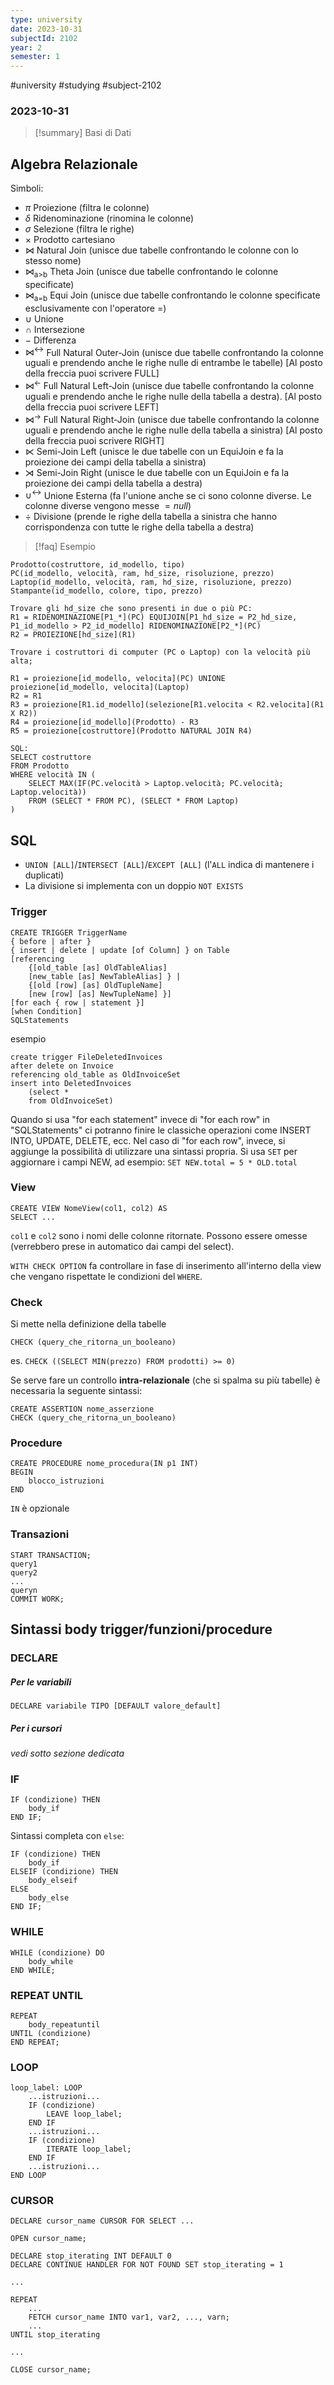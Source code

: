 ```yaml
---
type: university
date: 2023-10-31
subjectId: 2102
year: 2
semester: 1
---
```

#university #studying #subject-2102
### 2023-10-31
> [!summary] Basi di Dati

## Algebra Relazionale

Simboli:
- $\pi$ Proiezione (filtra le colonne)
- $\delta$ Ridenominazione (rinomina le colonne)
- $\sigma$ Selezione (filtra le righe)
- $\times$ Prodotto cartesiano
- $\bowtie$ Natural Join (unisce due tabelle confrontando le colonne con lo stesso nome)
- $\bowtie_\text{a>b}$ Theta Join (unisce due tabelle confrontando le colonne specificate)
- $\bowtie_\text{a=b}$ Equi Join (unisce due tabelle confrontando le colonne specificate esclusivamente con l'operatore $=$)
- $\cup$ Unione
- $\cap$ Intersezione
- $-$ Differenza
- $\bowtie^{\longleftrightarrow}$ Full Natural Outer-Join (unisce due tabelle confrontando la colonne uguali e prendendo anche le righe nulle di entrambe le tabelle) \[Al posto della freccia puoi scrivere FULL\]
- $\bowtie^{\longleftarrow}$ Full Natural Left-Join (unisce due tabelle confrontando la colonne uguali e prendendo anche le righe nulle della tabella a destra). \[Al posto della freccia puoi scrivere LEFT\]
- $\bowtie^{\longrightarrow}$ Full Natural Right-Join (unisce due tabelle confrontando la colonne uguali e prendendo anche le righe nulle della tabella a sinistra) \[Al posto della freccia puoi scrivere RIGHT\]
- $\ltimes$ Semi-Join Left (unisce le due tabelle con un EquiJoin e fa la proiezione dei campi della tabella a sinistra)
- $\rtimes$ Semi-Join Right (unisce le due tabelle con un EquiJoin e fa la proiezione dei campi della tabella a destra)
- $\cup^{\longleftrightarrow}$ Unione Esterna (fa l'unione anche se ci sono colonne diverse. Le colonne diverse vengono messe $=null$)
- $\div$ Divisione (prende le righe della tabella a sinistra che hanno corrispondenza con tutte le righe della tabella a destra)

> [!faq] Esempio
```
Prodotto(costruttore, id_modello, tipo)
PC(id_modello, velocità, ram, hd_size, risoluzione, prezzo)
Laptop(id_modello, velocità, ram, hd_size, risoluzione, prezzo)
Stampante(id_modello, colore, tipo, prezzo)  

Trovare gli hd_size che sono presenti in due o più PC:
R1 = RIDENOMINAZIONE[P1_*](PC) EQUIJOIN[P1_hd_size = P2_hd_size, P1_id_modello > P2_id_modello] RIDENOMINAZIONE[P2_*](PC)
R2 = PROIEZIONE[hd_size](R1)

Trovare i costruttori di computer (PC o Laptop) con la velocità più alta;

R1 = proiezione[id_modello, velocita](PC) UNIONE proiezione[id_modello, velocita](Laptop)
R2 = R1  
R3 = proiezione[R1.id_modello](selezione[R1.velocita < R2.velocita](R1 X R2))
R4 = proiezione[id_modello](Prodotto) - R3
R5 = proiezione[costruttore](Prodotto NATURAL JOIN R4)

SQL:
SELECT costruttore
FROM Prodotto
WHERE velocità IN (
	SELECT MAX(IF(PC.velocità > Laptop.velocità; PC.velocità; Laptop.velocità))
	FROM (SELECT * FROM PC), (SELECT * FROM Laptop)
)
```

## SQL
- `UNION [ALL]`/`INTERSECT [ALL]`/`EXCEPT [ALL]` (l'`ALL` indica di mantenere i duplicati)
- La divisione si implementa con un doppio `NOT EXISTS`

### Trigger
```
CREATE TRIGGER TriggerName
{ before | after }
{ insert | delete | update [of Column] } on Table
[referencing
	{[old_table [as] OldTableAlias]
	[new_table [as] NewTableAlias] } |
	{[old [row] [as] OldTupleName]
	[new [row] [as] NewTupleName] }]
[for each { row | statement }]
[when Condition]
SQLStatements
```

esempio
```
create trigger FileDeletedInvoices
after delete on Invoice
referencing old_table as OldInvoiceSet
insert into DeletedInvoices
	(select *
	from OldInvoiceSet)
```

Quando si usa "for each statement" invece di "for each row" in "SQLStatements" ci potranno finire le classiche operazioni come INSERT INTO, UPDATE, DELETE, ecc.
Nel caso di "for each row", invece, si aggiunge la possibilità di utilizzare una sintassi propria.
Si usa `SET` per aggiornare i campi NEW, ad esempio:
`SET NEW.total = 5 * OLD.total`

### View
```
CREATE VIEW NomeView(col1, col2) AS
SELECT ...
```
`col1` e `col2` sono i nomi delle colonne ritornate. Possono essere omesse (verrebbero prese in automatico dai 
campi del select).

`WITH CHECK OPTION` fa controllare in fase di inserimento all'interno della view che vengano rispettate le condizioni del `WHERE`.
### Check
Si mette nella definizione della tabelle
```
CHECK (query_che_ritorna_un_booleano)
```

es. `CHECK ((SELECT MIN(prezzo) FROM prodotti) >= 0)`

Se serve fare un controllo **intra-relazionale** (che si spalma su più tabelle) è necessaria la seguente sintassi:
```
CREATE ASSERTION nome_asserzione
CHECK (query_che_ritorna_un_booleano)
```

### Procedure
```
CREATE PROCEDURE nome_procedura(IN p1 INT)
BEGIN
	blocco_istruzioni
END
```
`IN` è opzionale

### Transazioni
```
START TRANSACTION;
query1
query2
...
queryn
COMMIT WORK;
```

## Sintassi body trigger/funzioni/procedure
### DECLARE
##### Per le variabili
```
DECLARE variabile TIPO [DEFAULT valore_default]
```
##### Per i cursori
*vedi sotto sezione dedicata*

### IF
```
IF (condizione) THEN
	body_if
END IF;
```

Sintassi completa con `else`:
```
IF (condizione) THEN
	body_if
ELSEIF (condizione) THEN
	body_elseif
ELSE
	body_else
END IF;
```

### WHILE
```
WHILE (condizione) DO
	body_while
END WHILE;
```

### REPEAT UNTIL
```
REPEAT
	body_repeatuntil
UNTIL (condizione)
END REPEAT;
```

### LOOP
```
loop_label: LOOP
	...istruzioni...
	IF (condizione)
		LEAVE loop_label;
	END IF
	...istruzioni...
	IF (condizione)
		ITERATE loop_label;
	END IF
	...istruzioni...
END LOOP
```

### CURSOR
```
DECLARE cursor_name CURSOR FOR SELECT ...

OPEN cursor_name;

DECLARE stop_iterating INT DEFAULT 0
DECLARE CONTINUE HANDLER FOR NOT FOUND SET stop_iterating = 1

...

REPEAT
	...
	FETCH cursor_name INTO var1, var2, ..., varn;
	...
UNTIL stop_iterating

...

CLOSE cursor_name;
```
